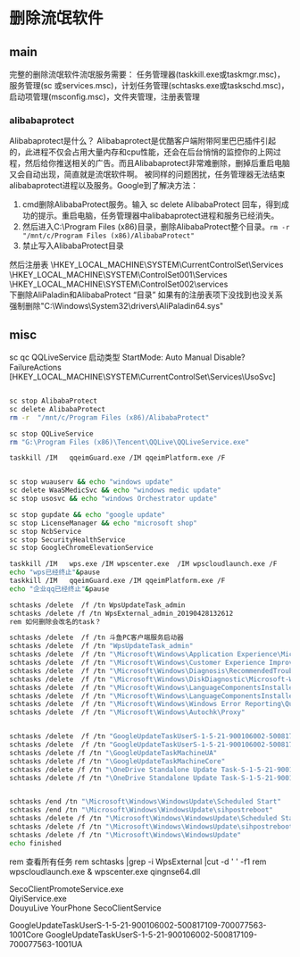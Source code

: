 # 删除流氓软件


## main

完整的删除流氓软件流氓服务需要： 任务管理器(taskkill.exe或taskmgr.msc)，服务管理(sc 或services.msc)，计划任务管理(schtasks.exe或taskschd.msc)，启动项管理(msconfig.msc)，文件夹管理，注册表管理


### alibabaprotect

Alibabaprotect是什么？
Alibabaprotect是优酷客户端附带阿里巴巴插件引起的，此进程不仅会占用大量内存和cpu性能，还会在后台悄悄的监控你的上网过程，然后给你推送相关的广告。而且Alibabaprotect非常难删除，删掉后重启电脑又会自动出现，简直就是流氓软件啊。
被同样的问题困扰，任务管理器无法结束alibabaprotect进程以及服务。Google到了解决方法：

1. cmd删除AlibabaProtect服务。输入 sc delete AlibabaProtect 回车，得到成功的提示。重启电脑，任务管理器中alibabaprotect进程和服务已经消失。
2. 然后进入C:\Program Files (x86)目录，删除AlibabaProtect整个目录。`rm -r  "/mnt/c/Program Files (x86)/AlibabaProtect"`
3. 禁止写入AlibabaProtect目录
 

然后注册表
\HKEY_LOCAL_MACHINE\SYSTEM\CurrentControlSet\Services\
\HKEY_LOCAL_MACHINE\SYSTEM\ControlSet001\Services\
\HKEY_LOCAL_MACHINE\SYSTEM\ControlSet002\services\
下删除AliPaladin和AlibabaProtect “目录”  如果有的注册表项下没找到也没关系
强制删除"C:\Windows\System32\drivers\AliPaladin64.sys"
## misc

sc qc QQLiveService
启动类型 StartMode: Auto Manual Disable?  
FailureActions
 [HKEY_LOCAL_MACHINE\SYSTEM\CurrentControlSet\Services\UsoSvc]

``` bash

sc stop AlibabaProtect
sc delete AlibabaProtect  
rm -r  "/mnt/c/Program Files (x86)/AlibabaProtect"

sc stop QQLiveService
rm "G:\Program Files (x86)\Tencent\QQLive\QQLiveService.exe"

taskkill /IM   qqeimGuard.exe /IM qqeimPlatform.exe /F


sc stop wuauserv && echo "windows update"
sc delete WaaSMedicSvc && echo "windows medic update"
sc stop usosvc && echo "windows Orchestrator update"

sc stop gupdate && echo "google update"
sc stop LicenseManager && echo "microsoft shop"
sc stop NcbService
sc stop SecurityHealthService 
sc stop GoogleChromeElevationService

taskkill /IM   wps.exe /IM wpscenter.exe  /IM wpscloudlaunch.exe /F
echo "wps已经终止"&pause
taskkill /IM   qqeimGuard.exe /IM qqeimPlatform.exe /F
echo "企业qq已经终止"&pause 

schtasks /delete  /f /tn WpsUpdateTask_admin 
schtasks /delete /f /tn WpsExternal_admin_20190428132612 
rem 如何删除会改名的task？

schtasks /delete  /f /tn 斗鱼PC客户端服务启动器
schtasks /delete  /f /tn "WpsUpdateTask_admin"
schtasks /delete  /f /tn "\Microsoft\Windows\Application Experience\Microsoft Compatibility Appraiser"
schtasks /delete  /f /tn "\Microsoft\Windows\Customer Experience Improvement Program\Consolidator"
schtasks /delete  /f /tn "\Microsoft\Windows\Diagnosis\RecommendedTroubleshootingScanner"
schtasks /delete  /f /tn "\Microsoft\Windows\DiskDiagnostic\Microsoft-Windows-DiskDiagnosticDataCollector"
schtasks /delete  /f /tn "\Microsoft\Windows\LanguageComponentsInstaller\ReconcileLanguageResources"
schtasks /delete  /f /tn "\Microsoft\Windows\LanguageComponentsInstaller\Installation"
schtasks /delete  /f /tn "\Microsoft\Windows\Windows Error Reporting\QueueReporting"
schtasks /delete  /f /tn "\Microsoft\Windows\Autochk\Proxy"


schtasks /delete  /f /tn "GoogleUpdateTaskUserS-1-5-21-900106002-500817109-700077563-1001Core"
schtasks /delete  /f /tn "GoogleUpdateTaskUserS-1-5-21-900106002-500817109-700077563-1001UA"
schtasks /delete /f /tn "\GoogleUpdateTaskMachineUA"
schtasks /delete /f /tn "\GoogleUpdateTaskMachineCore"
schtasks /delete /f /tn "\OneDrive Standalone Update Task-S-1-5-21-900106002-500817109-700077563-1004"
schtasks /delete /f /tn "\OneDrive Standalone Update Task-S-1-5-21-900106002-500817109-700077563-1001"


schtasks /end /tn "\Microsoft\Windows\WindowsUpdate\Scheduled Start"
schtasks /end /tn "\Microsoft\Windows\WindowsUpdate\sihpostreboot"
schtasks /delete /f /tn "\Microsoft\Windows\WindowsUpdate\Scheduled Start"
schtasks /delete /f /tn "\Microsoft\Windows\WindowsUpdate\sihpostreboot"
schtasks /delete /f /tn "\Microsoft\Windows\WindowsUpdate"
echo finished

```

rem 查看所有任务
rem schtasks |grep -i WpsExternal |cut -d ' ' -f1
rem  wpscloudlaunch.exe & wpscenter.exe  qingnse64.dll

SecoClientPromoteService.exe           
QiyiService.exe   
DouyuLive
YourPhone
SecoClientService

GoogleUpdateTaskUserS-1-5-21-900106002-500817109-700077563-1001Core
GoogleUpdateTaskUserS-1-5-21-900106002-500817109-700077563-1001UA